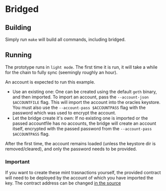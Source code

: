 # Bridged

## Building

Simply run `make` will build all commands, including bridged.

## Running

The prototype runs in `light mode`. The first time it is run, it will take a while for the chain to fully sync (seemingly roughly an hour).
 
An account is expected to run this example. 
- Use an existing one:
  One can be created using the default `geth` binary, and then imported. To import an account, pass the `--account-json $ACCOUNTFILE` flag. This will import the account into the oracles keystore. You must also use the `--account-pass $ACCOUNTPASS` flag with the password which was used to encrypt the account.
- Let the bridge create it's own:
  If no existing one is imported or the passed accountfile has no accounts, the bridge will create an account itself, encrypted with the passed password  from the  `--account-pass $ACCOUNTPASS` flag.
  
 After the first time, the account remains loaded (unless the keystore dir is removed/cleared), and
only the password needs to be provided.

### Important

If you want to create these mint trasnactions yourself, the provided contract will need to be deployed by the account of which you have imported the key.
The contract address can be changed [in the source](./bridge.go)